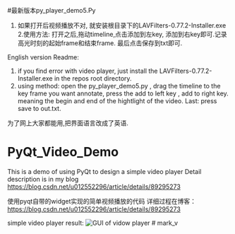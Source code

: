 #最新版本py_player_demo5.Py
1. 如果打开后视频播放不对, 就安装根目录下的LAVFilters-0.77.2-Installer.exe
2.使用方法: 
    打开之后,拖动timeline,点击添加到左key, 添加到右key即可.记录高光时刻的起始frame和结束frame.
    最后点击保存到txt即可.


English version Readme:
1. if you find error with video player, just install the LAVFilters-0.77.2-Installer.exe  in the repos root directory.
2. using method:
    open the py_player_demo5.py , drag the timeline to the key frame you want annotate, press the add to left key , add to right key. meaning the begin and end of the hightlight of the video.  Last: press save to out.txt. 

为了网上大家都能用,把界面语言改成了英语.






# PyQt_Video_Demo
This is a demo of using PyQt to design a simple video player
Detail description is in my blog https://blog.csdn.net/u012552296/article/details/89295273



使用pyqt自带的widget实现的简单视频播放的代码
详细过程在博客：https://blog.csdn.net/u012552296/article/details/89295273

simple video player result:
![GUI of vidow player](https://github.com/taroshi/PyQt_Video_Demo/blob/master/result.png)
#   m a r k _ v 
 
 